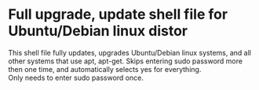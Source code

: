 # Full upgrade, update shell file for Ubuntu/Debian linux distor
This shell file fully updates, upgrades Ubuntu/Debian linux systems, and all other systems that use apt, apt-get.
Skips entering sudo password more then one time, and automatically selects yes for everything.  
Only needs to enter sudo password once. 
